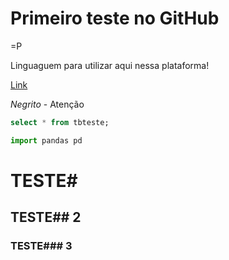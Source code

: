 # Primeiro teste no GitHub

=P


Linguaguem para utilizar aqui nessa plataforma!

[Link](https://docs.github.com/pt/get-started/writing-on-github/getting-started-with-writing-and-formatting-on-github/basic-writing-and-formatting-syntax)

*Negrito* - Atenção

```sql
select * from tbteste;
```

```python
import pandas pd
```

# TESTE#

## TESTE## 2

### TESTE### 3
